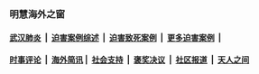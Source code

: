 
### 明慧海外之窗

####  [武汉肺炎](indexes/365.md?t=07182000) &nbsp;|&nbsp;  [迫害案例综述](indexes/328.md?t=07182000) &nbsp;|&nbsp; [迫害致死案例](indexes/277.md?t=07182000)  &nbsp;|&nbsp; [更多迫害案例](indexes/81.md?t=07182000)  &nbsp;|&nbsp; 
####  [时事评论](indexes/19.md?t=07182000) &nbsp;|&nbsp; [海外简讯](indexes/245.md?t=07182000)&nbsp;|&nbsp;  [社会支持](indexes/140.md?t=07182000) &nbsp;|&nbsp; [褒奖决议](indexes/282.md?t=07182000) &nbsp;|&nbsp; [社区报道](indexes/91.md?t=07182000)  &nbsp;|&nbsp; [天人之间](indexes/78.md?t=07182000) 

